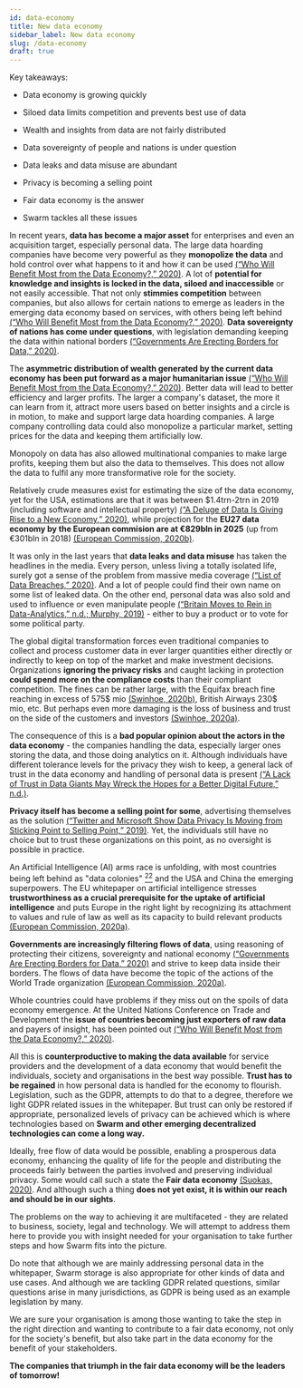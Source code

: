 ```yaml
---
id: data-economy
title: New data economy
sidebar_label: New data economy
slug: /data-economy
draft: true
---
```


Key takeaways:

-   Data economy is growing quickly

-   Siloed data limits competition and prevents best use of data

-   Wealth and insights from data are not fairly distributed

-   Data sovereignty of people and nations is under question

-   Data leaks and data misuse are abundant

-   Privacy is becoming a selling point

-   Fair data economy is the answer

-   Swarm tackles all these issues

In recent years, **data has become a major asset** for enterprises and even an acquisition target, especially personal data. The large data hoarding companies have become very powerful as they **monopolize the data** and hold control over what happens to it and how it can be used [(“Who Will Benefit Most from the Data Economy?,” 2020)](https://www.zotero.org/google-docs/?0PeCbn). A lot of **potential for knowledge and insights is locked in the data, siloed and inaccessible** or not easily accessible. That not only **stimmies competition** between companies, but also allows for certain nations to emerge as leaders in the emerging data economy based on services, with others being left behind [(“Who Will Benefit Most from the Data Economy?,” 2020)](https://www.zotero.org/google-docs/?tvdsdW). **Data sovereignty of nations has come under questions**, with legislation demanding keeping the data within national borders [(“Governments Are Erecting Borders for Data,” 2020)](https://www.zotero.org/google-docs/?GTj4Xe).

The **asymmetric distribution of wealth generated by the current data economy has been put forward as a major humanitarian issue** [(“Who Will Benefit Most from the Data Economy?,” 2020)](https://www.zotero.org/google-docs/?riwen0). Better data will lead to better efficiency and larger profits. The larger a company's dataset, the more it can learn from it, attract more users based on better insights and a circle is in motion, to make and support large data hoarding companies. A large company controlling data could also monopolize a particular market, setting prices for the data and keeping them artificially low.

Monopoly on data has also allowed multinational companies to make large profits, keeping them but also the data to themselves. This does not allow the data to fulfil any more transformative role for the society.

Relatively crude measures exist for estimating the size of the data economy, yet for the USA, estimations are that it was between $1.4trn-2trn in 2019 (including software and intellectual property) [(“A Deluge of Data Is Giving Rise to a New Economy,” 2020)](https://www.zotero.org/google-docs/?zTQ4Ew), while projection for the **EU27 data economy by the European commision are at €829bln in 2025** (up from €301bln in 2018) [(European Commission, 2020b)](https://www.zotero.org/google-docs/?pLOa0P).

It was only in the last years that **data leaks and data misuse** has taken the headlines in the media. Every person, unless living a totally isolated life, surely got a sense of the problem from massive media coverage [(“List of Data Breaches,” 2020)](https://www.zotero.org/google-docs/?BSgQoY). And a lot of people could find their own name on some list of leaked data. On the other end, personal data was also sold and used to influence or even manipulate people [(“Britain Moves to Rein in Data-Analytics,” n.d.; Murphy, 2019)](https://www.zotero.org/google-docs/?MassXp) - either to buy a product or to vote for some political party.

The global digital transformation forces even traditional companies to collect and process customer data in ever larger quantities either directly or indirectly to keep on top of the market and make investment decisions. Organizations **ignoring the privacy risks** and caught lacking in protection **could spend more on the compliance costs** than their compliant competition. The fines can be rather large, with the Equifax breach fine reaching in excess of 575$ mio [(Swinhoe, 2020b)](https://www.zotero.org/google-docs/?SeeH0H), British Airways 230$ mio, etc. But perhaps even more damaging is the loss of business and trust on the side of the customers and investors [(Swinhoe, 2020a)](https://www.zotero.org/google-docs/?7jsy4e).

The consequence of this is a **bad popular opinion about the actors in the data economy** - the companies handling the data, especially larger ones storing the data, and those doing analytics on it. Although individuals have different tolerance levels for the privacy they wish to keep, a general lack of trust in the data economy and handling of personal data is present [(“A Lack of Trust in Data Giants May Wreck the Hopes for a Better Digital Future,” n.d.)](https://www.zotero.org/google-docs/?lqdCLT).

**Privacy itself has become a selling point for some**, advertising themselves as the solution [(“Twitter and Microsoft Show Data Privacy Is Moving from Sticking Point to Selling Point,” 2019)](https://www.zotero.org/google-docs/?eVpTPb). Yet, the individuals still have no choice but to trust these organizations on this point, as no oversight is possible in practice.

An Artificial Intelligence (AI) arms race is unfolding, with most countries being left behind as "data colonies" [<sup>22</sup>](https://www.zotero.org/google-docs/?broken=9Ll290) and the USA and China the emerging superpowers. The EU whitepaper on artificial intelligence stresses **trustworthiness as a crucial prerequisite for the uptake of artificial intelligence** and puts Europe in the right light by recognizing its attachment to values and rule of law as well as its capacity to build relevant products [(European Commission, 2020a)](https://www.zotero.org/google-docs/?0qBOYG).

**Governments are increasingly filtering flows of data**, using reasoning of protecting their citizens, sovereignty and national economy [(“Governments Are Erecting Borders for Data,” 2020)](https://www.zotero.org/google-docs/?IL70ml) and strive to keep data inside their borders. The flows of data have become the topic of the actions of the World Trade organization [(European Commission, 2020a)](https://www.zotero.org/google-docs/?TUlNVH).

Whole countries could have problems if they miss out on the spoils of data economy emergence. At the United Nations Conference on Trade and Development the **issue of countries becoming just exporters of raw data** and payers of insight, has been pointed out [(“Who Will Benefit Most from the Data Economy?,” 2020)](https://www.zotero.org/google-docs/?QZpNbJ).

All this is **counterproductive to making the data available** for service providers and the development of a data economy that would benefit the individuals, society and organisations in the best way possible. **Trust has to be regained** in how personal data is handled for the economy to flourish. Legislation, such as the GDPR, attempts to do that to a degree, therefore we light GDPR related issues in the whitepaper. But trust can only be restored if appropriate, personalized levels of privacy can be achieved which is where technologies based on **Swarm and other emerging decentralized technologies can come a long way.**

Ideally, free flow of data would be possible, enabling a prosperous data economy, enhancing the quality of life for the people and distributing the proceeds fairly between the parties involved and preserving individual privacy. Some would call such a state the **Fair data economy** [(Suokas, 2020)](https://www.zotero.org/google-docs/?zd1WAn). And although such a thing **does not yet exist, it is within our reach and should be in our sights**.

The problems on the way to achieving it are multifaceted - they are related to business, society, legal and technology. We will attempt to address them here to provide you with insight needed for your organisation to take further steps and how Swarm fits into the picture.

Do note that although we are mainly addressing personal data in the whitepaper, Swarm storage is also appropriate for other kinds of data and use cases. And although we are tackling GDPR related questions, similar questions arise in many jurisdictions, as GDPR is being used as an example legislation by many.

We are sure your organisation is among those wanting to take the step in the right direction and wanting to contribute to a fair data economy, not only for the society's benefit, but also take part in the data economy for the benefit of your stakeholders.

**The companies that triumph in the fair data economy will be the leaders of tomorrow!**

